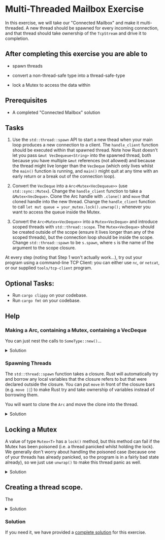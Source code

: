 # Multi-Threaded Mailbox Exercise

In this exercise, we will take our "Connected Mailbox" and make it multi-threaded. A new thread should be spawned for every incoming connection, and that thread should take ownership of the `TcpStream` and drive it to completion.

## After completing this exercise you are able to

- spawn threads

- convert a non-thread-safe type into a thread-safe-type

- lock a Mutex to access the data within

## Prerequisites

- A completed "Connected Mailbox" solution

## Tasks

1. Use the `std::thread::spawn` API to start a new thead when your main loop produces a new connection to a client. The `handle_client` function should be executed within that spawned thread. Note how Rust doesn't let you pass `&mut VecDequeue<String>` into the spawned thread, both because you have multiple `&mut` references (not allowed) and because the thread might live longer than the `VecDeque` (which only lives whilst the `main()` function is running, and `main()` might quit at any time with an early return or a break out of the connection loop).

2. Convert the `VecDeque` into a `Arc<Mutex<VecDequeue>>` (use `std::sync::Mutex`). Change the `handle_client` function to take a `&Mutex<VecDeque>`. Clone the Arc handle with `.clone()` and `move` that cloned handle into the new thread. Change the `handle_client` function to call `let mut queue = your_mutex.lock().unwrap();` whenever you want to access the queue inside the Mutex.

3. Convert the `Arc<Mutex<VecDeque>>` into a `Mutex<VecDeque>` and introduce scoped threads with `std::thread::scope`. The `Mutex<VecDeque>` should be created outside of the scope (ensure it lives longer than any of the scoped threads), but the connection loop should be inside the scope. Change `std::thread::spawn` to be `s.spawn`, where `s` is the name of the argument to the scope closure.

At every step (noting that Step 1 won't actually work...), try out your program using a command-line TCP Client: you can either use `nc`, or `netcat`, or our supplied `tools/tcp-client` program.

## Optional Tasks:

- Run `cargo clippy` on your codebase.
- Run `cargo fmt` on your codebase.

## Help

### Making a Arc, containing a Mutex, containing a VecDeque

You can just nest the calls to `SomeType::new()`...

<details>
  <summary>Solution</summary>

```rust
use std::collections::VecDeque;
use std::sync::{Arc, Mutex};

fn main() {
    // This type annotation isn't required if you actually push something into the queue...
    let queue_handle: Arc<Mutex<VecDeque<String>>> = Arc::new(Mutex::new(VecDeque::new()));
}
```

</details>

### Spawning Threads

The `std::thread::spawn` function takes a closure. Rust will automatically try and borrow any local variables that the closure refers to but that were declared outside the closure. You can put `move` in front of the closure bars (e.g. `move ||`) to make Rust try and take ownership of variables instead of borrowing them.

You will want to clone the `Arc` and move the clone into the thread.

<details>
  <summary>Solution</summary>

```rust
use std::collections::VecDeque;
use std::sync::{Arc, Mutex};

fn main() {
    let queue_handle = Arc::new(Mutex::new(VecDeque::new()));

    for _ in 0..10 {
        // Clone the handle and move it into a new thread
        let thread_queue_handle = queue_handle.clone();
        std::thread::spawn(move || {
            handle_client(&thread_queue_handle);
        });

        // This is the same, but fancier. It stops you passing the wrong Arc handle
        // into the thread.
        std::thread::spawn({ // this is a block expression
            // This is declared inside the block, so it shadows the one from the
            // outer scope.
            let queue_handle = queue_handle.clone();
            // this is the closure produced by the block expression
            move || {
                handle_client(&queue_handle);
            }
        });
    }

    // This doesn't need to know it's in an Arc, just that it's in a Mutex.
    fn handle_client(locked_queue: &Mutex<VecDeque<String>>) {
        todo!();
    }
}
```

</details>

## Locking a Mutex

A value of type `Mutex<T>` has a `lock()` method, but this method can fail if the Mutex has been poisoned (i.e. a thread panicked whilst holding the lock). We generally don't worry about handling the poisoned case (because one of your threads has already panicked, so the program is in a fairly bad state already), so we just use `unwrap()` to make this thread panic as well.

<details>
  <summary>Solution</summary>

```rust
use std::collections::VecDeque;
use std::sync::{Arc, Mutex};

fn main() {
    let queue_handle = Arc::new(Mutex::new(VecDeque::new()));

    let mut inner_q = queue_handle.lock().unwrap();
    inner_q.push_back("Hello".to_string());
    println!("{:?}", inner_q.pop_front());
    println!("{:?}", inner_q.pop_front());
}
```
</details>

## Creating a thread scope.

The

<details>
    <summary>Solution</summary>

```rust
use std::collections::VecDeque;
use std::sync::Mutex;

fn main() {
    let locked_queue = Mutex::new(VecDeque::new());

    std::thread::scope(|s| {
        for i in 0..10 {
            let locked_queue = &locked_queue;
            s.spawn(move || {
                let mut inner_q = locked_queue.lock().unwrap();
                inner_q.push_back(i.to_string());
                println!("Pop {:?}", inner_q.pop_front());
            });
        }
    });
}
```

</details>

### Solution

If you need it, we have provided a [complete solution](../../exercise-solutions/multi-threaded-mailbox) for this exercise.
